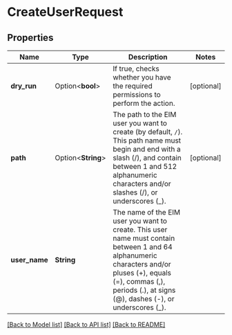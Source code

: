 # CreateUserRequest

## Properties

Name | Type | Description | Notes
------------ | ------------- | ------------- | -------------
**dry_run** | Option<**bool**> | If true, checks whether you have the required permissions to perform the action. | [optional]
**path** | Option<**String**> | The path to the EIM user you want to create (by default, `/`). This path name must begin and end with a slash (/), and contain between 1 and 512 alphanumeric characters and/or slashes (/), or underscores (_). | [optional]
**user_name** | **String** | The name of the EIM user you want to create. This user name must contain between 1 and 64 alphanumeric characters and/or pluses (+), equals (=), commas (,), periods (.), at signs (@), dashes (-), or underscores (_). | 

[[Back to Model list]](../README.md#documentation-for-models) [[Back to API list]](../README.md#documentation-for-api-endpoints) [[Back to README]](../README.md)


